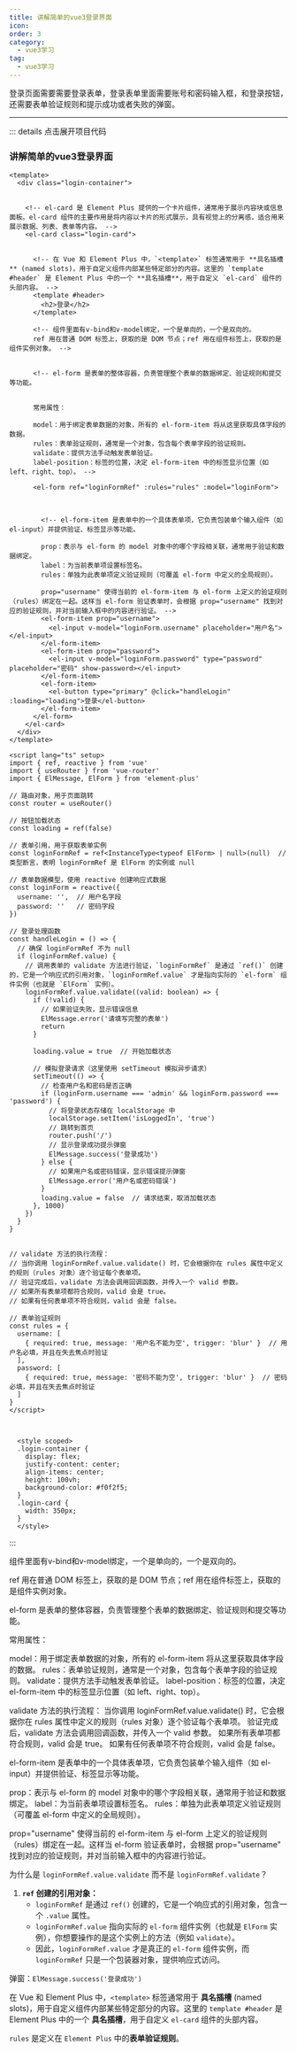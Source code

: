 ```yaml
---
title: 讲解简单的vue3登录界面
icon: 
order: 3
category:
  - vue3学习
tag:
  - vue3学习
---
```






登录页面需要需要登录表单，登录表单里面需要账号和密码输入框，和登录按钮，还需要表单验证规则和提示成功或者失败的弹窗。

------



::: details 点击展开项目代码

### 讲解简单的vue3登录界面

```vue
<template>
  <div class="login-container">


    <!-- el-card 是 Element Plus 提供的一个卡片组件，通常用于展示内容块或信息面板。el-card 组件的主要作用是将内容以卡片的形式展示，具有视觉上的分离感，适合用来展示数据、列表、表单等内容。 -->
    <el-card class="login-card">


      <!-- 在 Vue 和 Element Plus 中，`<template>` 标签通常用于 **具名插槽** (named slots)，用于自定义组件内部某些特定部分的内容。这里的 `template #header` 是 Element Plus 中的一个 **具名插槽**，用于自定义 `el-card` 组件的头部内容。 -->
      <template #header>
        <h2>登录</h2>
      </template>

      <!-- 组件里面有v-bind和v-model绑定，一个是单向的，一个是双向的。
      ref 用在普通 DOM 标签上，获取的是 DOM 节点；ref 用在组件标签上，获取的是组件实例对象。 -->


      <!-- el-form 是表单的整体容器，负责管理整个表单的数据绑定、验证规则和提交等功能。


      常用属性：

      model：用于绑定表单数据的对象，所有的 el-form-item 将从这里获取具体字段的数据。
      rules：表单验证规则，通常是一个对象，包含每个表单字段的验证规则。
      validate：提供方法手动触发表单验证。
      label-position：标签的位置，决定 el-form-item 中的标签显示位置（如 left、right、top）。 -->

      <el-form ref="loginFormRef" :rules="rules" :model="loginForm">



        <!-- el-form-item 是表单中的一个具体表单项，它负责包装单个输入组件（如 el-input）并提供验证、标签显示等功能。

        prop：表示与 el-form 的 model 对象中的哪个字段相关联，通常用于验证和数据绑定。
        label：为当前表单项设置标签名。
        rules：单独为此表单项定义验证规则（可覆盖 el-form 中定义的全局规则）。

        prop="username" 使得当前的 el-form-item 与 el-form 上定义的验证规则（rules）绑定在一起。这样当 el-form 验证表单时，会根据 prop="username" 找到对应的验证规则，并对当前输入框中的内容进行验证。 -->
        <el-form-item prop="username">
          <el-input v-model="loginForm.username" placeholder="用户名"></el-input>
        </el-form-item>
        <el-form-item prop="password">
          <el-input v-model="loginForm.password" type="password" placeholder="密码" show-password></el-input>
        </el-form-item>
        <el-form-item>
          <el-button type="primary" @click="handleLogin" :loading="loading">登录</el-button>
        </el-form-item>
      </el-form>
    </el-card>
  </div>
</template>

<script lang="ts" setup>
import { ref, reactive } from 'vue'
import { useRouter } from 'vue-router'
import { ElMessage, ElForm } from 'element-plus'

// 路由对象，用于页面跳转
const router = useRouter()

// 按钮加载状态
const loading = ref(false)

// 表单引用，用于获取表单实例
const loginFormRef = ref<InstanceType<typeof ElForm> | null>(null)  // 类型断言，表明 loginFormRef 是 ElForm 的实例或 null

// 表单数据模型，使用 reactive 创建响应式数据
const loginForm = reactive({
  username: '',  // 用户名字段
  password: ''   // 密码字段
})

// 登录处理函数
const handleLogin = () => {
  // 确保 loginFormRef 不为 null
  if (loginFormRef.value) {
    // 调用表单的 validate 方法进行验证，`loginFormRef` 是通过 `ref()` 创建的，它是一个响应式的引用对象，`loginFormRef.value` 才是指向实际的 `el-form` 组件实例（也就是 `ElForm` 实例）。
    loginFormRef.value.validate((valid: boolean) => {
      if (!valid) {
        // 如果验证失败，显示错误信息
        ElMessage.error('请填写完整的表单')
        return
      }
      
      loading.value = true  // 开始加载状态

      // 模拟登录请求（这里使用 setTimeout 模拟异步请求）
      setTimeout(() => {
        // 检查用户名和密码是否正确
        if (loginForm.username === 'admin' && loginForm.password === 'password') {
          // 将登录状态存储在 localStorage 中
          localStorage.setItem('isLoggedIn', 'true')
          // 跳转到首页
          router.push('/')
          // 显示登录成功提示弹窗
          ElMessage.success('登录成功')
        } else {
          // 如果用户名或密码错误，显示错误提示弹窗
          ElMessage.error('用户名或密码错误')
        }
        loading.value = false  // 请求结束，取消加载状态
      }, 1000)
    })
  }
}


// validate 方法的执行流程：
// 当你调用 loginFormRef.value.validate() 时，它会根据你在 rules 属性中定义的规则（rules 对象）逐个验证每个表单项。
// 验证完成后，validate 方法会调用回调函数，并传入一个 valid 参数。
// 如果所有表单项都符合规则，valid 会是 true。
// 如果有任何表单项不符合规则，valid 会是 false。

// 表单验证规则
const rules = {
  username: [
    { required: true, message: '用户名不能为空', trigger: 'blur' }  // 用户名必填，并且在失去焦点时验证
  ],
  password: [
    { required: true, message: '密码不能为空', trigger: 'blur' }  // 密码必填，并且在失去焦点时验证
  ]
}
</script>


  
  <style scoped>
  .login-container {
    display: flex;
    justify-content: center;
    align-items: center;
    height: 100vh;
    background-color: #f0f2f5;
  }
  .login-card {
    width: 350px;
  }
  </style>
```

:::









组件里面有v-bind和v-model绑定，一个是单向的，一个是双向的。

ref 用在普通 DOM 标签上，获取的是 DOM 节点；ref 用在组件标签上，获取的是组件实例对象。

el-form 是表单的整体容器，负责管理整个表单的数据绑定、验证规则和提交等功能。


常用属性：

model：用于绑定表单数据的对象，所有的 el-form-item 将从这里获取具体字段的数据。
rules：表单验证规则，通常是一个对象，包含每个表单字段的验证规则。
validate：提供方法手动触发表单验证。
label-position：标签的位置，决定 el-form-item 中的标签显示位置（如 left、right、top）。

validate 方法的执行流程：
当你调用 loginFormRef.value.validate() 时，它会根据你在 rules 属性中定义的规则（rules 对象）逐个验证每个表单项。
验证完成后，validate 方法会调用回调函数，并传入一个 valid 参数。
如果所有表单项都符合规则，valid 会是 true。
如果有任何表单项不符合规则，valid 会是 false。

el-form-item 是表单中的一个具体表单项，它负责包装单个输入组件（如 el-input）并提供验证、标签显示等功能。

prop：表示与 el-form 的 model 对象中的哪个字段相关联，通常用于验证和数据绑定。
label：为当前表单项设置标签名。
rules：单独为此表单项定义验证规则（可覆盖 el-form 中定义的全局规则）。

prop="username" 使得当前的 el-form-item 与 el-form 上定义的验证规则（rules）绑定在一起。这样当 el-form 验证表单时，会根据 prop="username" 找到对应的验证规则，并对当前输入框中的内容进行验证。





为什么是 `loginFormRef.value.validate` 而不是 `loginFormRef.validate`？

1. **`ref` 创建的引用对象：**
   - `loginFormRef` 是通过 `ref()` 创建的，它是一个响应式的引用对象，包含一个 `.value` 属性。
   - `loginFormRef.value` 指向实际的 `el-form` 组件实例（也就是 `ElForm` 实例），你想要操作的是这个实例上的方法（例如 `validate`）。
   - 因此，`loginFormRef.value` 才是真正的 `el-form` 组件实例，而 `loginFormRef` 只是一个包装器对象，提供响应式访问。





弹窗：`ElMessage.success('登录成功')`



在 Vue 和 Element Plus 中，`<template>` 标签通常用于 **具名插槽** (named slots)，用于自定义组件内部某些特定部分的内容。这里的 `template #header` 是 Element Plus 中的一个 **具名插槽**，用于自定义 `el-card` 组件的头部内容。



`rules` 是定义在 `Element Plus` 中的**表单验证规则**。